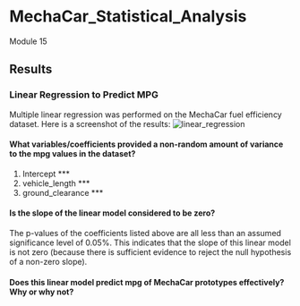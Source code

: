 # MechaCar_Statistical_Analysis
Module 15

## Results

### Linear Regression to Predict MPG

Multiple linear regression was performed on the MechaCar fuel efficiency dataset. Here is a screenshot of the results:
![linear_regression](https://user-images.githubusercontent.com/107309793/192170088-e717eef0-cf80-4ed5-a5c6-6ed6ba94b93f.png)

#### What variables/coefficients provided a non-random amount of variance to the mpg values in the dataset?
1) Intercept ***
2) vehicle_length ***
3) ground_clearance ***

#### Is the slope of the linear model considered to be zero?
The p-values of the coefficients listed above are all less than an assumed significance level of 0.05%. This indicates that the slope of this linear model is not zero (because there is sufficient evidence to reject the null hypothesis of a non-zero slope).

#### Does this linear model predict mpg of MechaCar prototypes effectively? Why or why not?
